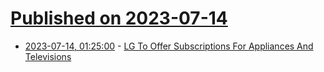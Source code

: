 # [Published on 2023-07-14](index.md)

* [2023-07-14, 01:25:00](https://slashdot.org/story/23/07/13/2150200/lg-to-offer-subscriptions-for-appliances-and-televisions?utm_source=rss1.0mainlinkanon&utm_medium=feed) - [LG To Offer Subscriptions For Appliances And Televisions](https://slashdot.org/story/23/07/13/2150200/lg-to-offer-subscriptions-for-appliances-and-televisions?utm_source=rss1.0mainlinkanon&utm_medium=feed)
